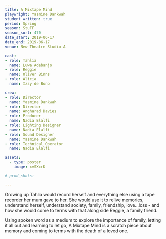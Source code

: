 ```yaml
---
title: A Mixtape Mind
playwright: Yasmine Dankwah
student_written: true
period: Spring
season: StuFF
season_sort: 470
date_start: 2019-06-17
date_end: 2019-06-17
venue: New Theatre Studio A

cast:
- role: Tahlia
  name: Luwa Adebanjo
- role: Reggie
  name: Oliver Binns
- role: Alicia
  name: Izzy de Bono

crew:
- role: Director
  name: Yasmine Dankwah
- role: Director
  name: Angharad Davies
- role: Producer
  name: Nadia Elalfi
- role: Lighting Designer
  name: Nadia Elalfi
- role: Sound Designer
  name: Yasmine Dankwah
- role: Technical Operator
  name: Nadia Elalfi

assets:
  - type: poster
    image: xvSXcrK

# prod_shots:

---
```


Growing up Tahlia would record herself and everything else using a tape recorder her mum gave to her. She would use it to relive memories, understand herself, understand society, family, friendship, love...loss - and how she would come to terms with that along side Reggie, a family friend.

Using spoken word as a medium to explore the importance of family, letting it all out and learning to let go, A Mixtape Mind is a scratch piece about memory and coming to terms with the death of a loved one.
